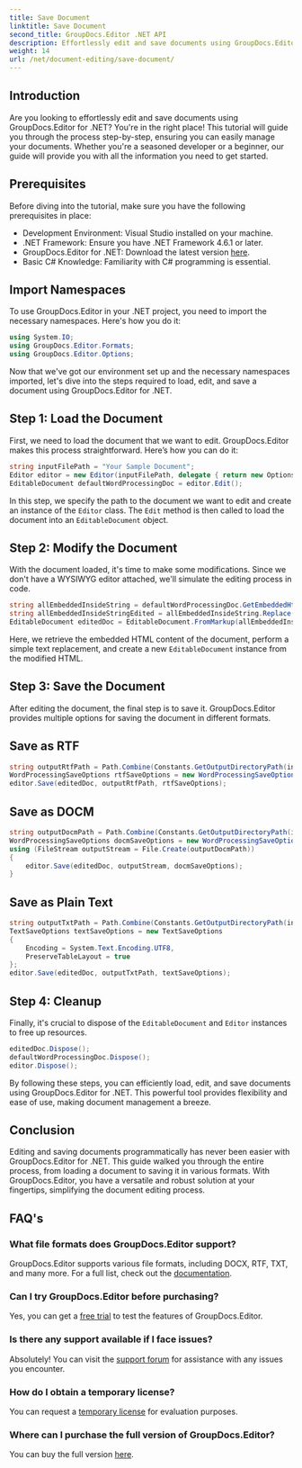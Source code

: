 ```yaml
---
title: Save Document
linktitle: Save Document
second_title: GroupDocs.Editor .NET API
description: Effortlessly edit and save documents using GroupDocs.Editor for .NET. This step-by-step guide simplifies the process for developers.
weight: 14
url: /net/document-editing/save-document/
---
```

## Introduction
Are you looking to effortlessly edit and save documents using GroupDocs.Editor for .NET? You're in the right place! This tutorial will guide you through the process step-by-step, ensuring you can easily manage your documents. Whether you're a seasoned developer or a beginner, our guide will provide you with all the information you need to get started.
## Prerequisites
Before diving into the tutorial, make sure you have the following prerequisites in place:
- Development Environment: Visual Studio installed on your machine.
- .NET Framework: Ensure you have .NET Framework 4.6.1 or later.
- GroupDocs.Editor for .NET: Download the latest version [here](https://releases.groupdocs.com/editor/net/).
- Basic C# Knowledge: Familiarity with C# programming is essential.
## Import Namespaces
To use GroupDocs.Editor in your .NET project, you need to import the necessary namespaces. Here's how you do it:
```csharp
using System.IO;
using GroupDocs.Editor.Formats;
using GroupDocs.Editor.Options;
```
Now that we've got our environment set up and the necessary namespaces imported, let's dive into the steps required to load, edit, and save a document using GroupDocs.Editor for .NET.
## Step 1: Load the Document
First, we need to load the document that we want to edit. GroupDocs.Editor makes this process straightforward. Here’s how you can do it:

```csharp
string inputFilePath = "Your Sample Document";
Editor editor = new Editor(inputFilePath, delegate { return new Options.WordProcessingLoadOptions(); });
EditableDocument defaultWordProcessingDoc = editor.Edit();
```
In this step, we specify the path to the document we want to edit and create an instance of the `Editor` class. The `Edit` method is then called to load the document into an `EditableDocument` object.
## Step 2: Modify the Document
With the document loaded, it's time to make some modifications. Since we don't have a WYSIWYG editor attached, we'll simulate the editing process in code.

```csharp
string allEmbeddedInsideString = defaultWordProcessingDoc.GetEmbeddedHtml();
string allEmbeddedInsideStringEdited = allEmbeddedInsideString.Replace("Subtitle", "Edited subtitle");
EditableDocument editedDoc = EditableDocument.FromMarkup(allEmbeddedInsideStringEdited, null);
```
Here, we retrieve the embedded HTML content of the document, perform a simple text replacement, and create a new `EditableDocument` instance from the modified HTML.
## Step 3: Save the Document
After editing the document, the final step is to save it. GroupDocs.Editor provides multiple options for saving the document in different formats.
## Save as RTF
```csharp
string outputRtfPath = Path.Combine(Constants.GetOutputDirectoryPath(inputFilePath), "editedDoc.rtf");
WordProcessingSaveOptions rtfSaveOptions = new WordProcessingSaveOptions(WordProcessingFormats.Rtf);
editor.Save(editedDoc, outputRtfPath, rtfSaveOptions);
```
## Save as DOCM
```csharp
string outputDocmPath = Path.Combine(Constants.GetOutputDirectoryPath(inputFilePath), "editedDoc.docm");
WordProcessingSaveOptions docmSaveOptions = new WordProcessingSaveOptions(WordProcessingFormats.Docm);
using (FileStream outputStream = File.Create(outputDocmPath))
{
    editor.Save(editedDoc, outputStream, docmSaveOptions);
}
```
## Save as Plain Text
```csharp
string outputTxtPath = Path.Combine(Constants.GetOutputDirectoryPath(inputFilePath), "editedDoc.txt");
TextSaveOptions textSaveOptions = new TextSaveOptions
{
    Encoding = System.Text.Encoding.UTF8,
    PreserveTableLayout = true
};
editor.Save(editedDoc, outputTxtPath, textSaveOptions);
```
## Step 4: Cleanup
Finally, it's crucial to dispose of the `EditableDocument` and `Editor` instances to free up resources.
```csharp
editedDoc.Dispose();
defaultWordProcessingDoc.Dispose();
editor.Dispose();
```
By following these steps, you can efficiently load, edit, and save documents using GroupDocs.Editor for .NET. This powerful tool provides flexibility and ease of use, making document management a breeze.
## Conclusion
Editing and saving documents programmatically has never been easier with GroupDocs.Editor for .NET. This guide walked you through the entire process, from loading a document to saving it in various formats. With GroupDocs.Editor, you have a versatile and robust solution at your fingertips, simplifying the document editing process.
## FAQ's
### What file formats does GroupDocs.Editor support?
GroupDocs.Editor supports various file formats, including DOCX, RTF, TXT, and many more. For a full list, check out the [documentation](https://tutorials.groupdocs.com/editor/net/).
### Can I try GroupDocs.Editor before purchasing?
Yes, you can get a [free trial](https://releases.groupdocs.com/) to test the features of GroupDocs.Editor.
### Is there any support available if I face issues?
Absolutely! You can visit the [support forum](https://forum.groupdocs.com/c/editor/20) for assistance with any issues you encounter.
### How do I obtain a temporary license?
You can request a [temporary license](https://purchase.groupdocs.com/temporary-license/) for evaluation purposes.
### Where can I purchase the full version of GroupDocs.Editor?
You can buy the full version [here](https://purchase.groupdocs.com/buy).
